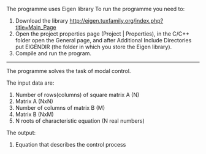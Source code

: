 The programme uses Eigen library
To run the programme you need to: 
1. Download the library <http://eigen.tuxfamily.org/index.php?title=Main_Page>
2. Open the project properties page (Project | Properties), in the C/C++ folder open the General page, and after Additional Include Directories put EIGENDIR (the folder in which you store the Eigen library).
3. Compile and run the program.

***

The programme solves the task of modal control.

The input data are:
1. Number of rows(columns) of square matrix A (N)
2. Matrix A (NxN)
3. Number of columns of matrix B (M)
4. Matrix B (NxM)
5. N roots of characteristic equation (N real numbers)

The output:
1. Equation that describes the control process


